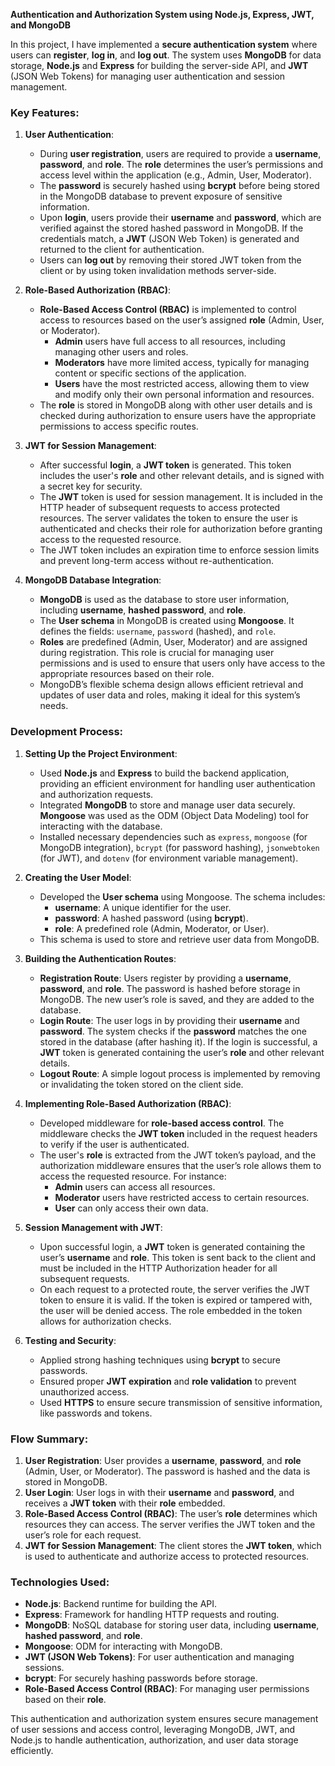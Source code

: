 **Authentication and Authorization System using Node.js, Express, JWT, and MongoDB**

In this project, I have implemented a **secure authentication system** where users can **register**, **log in**, and **log out**. The system uses **MongoDB** for data storage, **Node.js** and **Express** for building the server-side API, and **JWT** (JSON Web Tokens) for managing user authentication and session management.

### Key Features:
1. **User Authentication**:
   - During **user registration**, users are required to provide a **username**, **password**, and **role**. The **role** determines the user’s permissions and access level within the application (e.g., Admin, User, Moderator).
   - The **password** is securely hashed using **bcrypt** before being stored in the MongoDB database to prevent exposure of sensitive information.
   - Upon **login**, users provide their **username** and **password**, which are verified against the stored hashed password in MongoDB. If the credentials match, a **JWT** (JSON Web Token) is generated and returned to the client for authentication.
   - Users can **log out** by removing their stored JWT token from the client or by using token invalidation methods server-side.

2. **Role-Based Authorization (RBAC)**:
   - **Role-Based Access Control (RBAC)** is implemented to control access to resources based on the user’s assigned **role** (Admin, User, or Moderator). 
     - **Admin** users have full access to all resources, including managing other users and roles.
     - **Moderators** have more limited access, typically for managing content or specific sections of the application.
     - **Users** have the most restricted access, allowing them to view and modify only their own personal information and resources.
   - The **role** is stored in MongoDB along with other user details and is checked during authorization to ensure users have the appropriate permissions to access specific routes.

3. **JWT for Session Management**:
   - After successful **login**, a **JWT token** is generated. This token includes the user's **role** and other relevant details, and is signed with a secret key for security.
   - The **JWT** token is used for session management. It is included in the HTTP header of subsequent requests to access protected resources. The server validates the token to ensure the user is authenticated and checks their role for authorization before granting access to the requested resource.
   - The JWT token includes an expiration time to enforce session limits and prevent long-term access without re-authentication.

4. **MongoDB Database Integration**:
   - **MongoDB** is used as the database to store user information, including **username**, **hashed password**, and **role**.
   - The **User schema** in MongoDB is created using **Mongoose**. It defines the fields: `username`, `password` (hashed), and `role`. 
   - **Roles** are predefined (Admin, User, Moderator) and are assigned during registration. This role is crucial for managing user permissions and is used to ensure that users only have access to the appropriate resources based on their role.
   - MongoDB’s flexible schema design allows efficient retrieval and updates of user data and roles, making it ideal for this system’s needs.

### Development Process:

1. **Setting Up the Project Environment**:
   - Used **Node.js** and **Express** to build the backend application, providing an efficient environment for handling user authentication and authorization requests.
   - Integrated **MongoDB** to store and manage user data securely. **Mongoose** was used as the ODM (Object Data Modeling) tool for interacting with the database.
   - Installed necessary dependencies such as `express`, `mongoose` (for MongoDB integration), `bcrypt` (for password hashing), `jsonwebtoken` (for JWT), and `dotenv` (for environment variable management).

2. **Creating the User Model**:
   - Developed the **User schema** using Mongoose. The schema includes:
     - **username**: A unique identifier for the user.
     - **password**: A hashed password (using **bcrypt**).
     - **role**: A predefined role (Admin, Moderator, or User).
   - This schema is used to store and retrieve user data from MongoDB.

3. **Building the Authentication Routes**:
   - **Registration Route**: Users register by providing a **username**, **password**, and **role**. The password is hashed before storage in MongoDB. The new user’s role is saved, and they are added to the database.
   - **Login Route**: The user logs in by providing their **username** and **password**. The system checks if the **password** matches the one stored in the database (after hashing it). If the login is successful, a **JWT** token is generated containing the user’s **role** and other relevant details.
   - **Logout Route**: A simple logout process is implemented by removing or invalidating the token stored on the client side.

4. **Implementing Role-Based Authorization (RBAC)**:
   - Developed middleware for **role-based access control**. The middleware checks the **JWT token** included in the request headers to verify if the user is authenticated.
   - The user's **role** is extracted from the JWT token’s payload, and the authorization middleware ensures that the user’s role allows them to access the requested resource. For instance:
     - **Admin** users can access all resources.
     - **Moderator** users have restricted access to certain resources.
     - **User** can only access their own data.

5. **Session Management with JWT**:
   - Upon successful login, a **JWT** token is generated containing the user’s **username** and **role**. This token is sent back to the client and must be included in the HTTP Authorization header for all subsequent requests.
   - On each request to a protected route, the server verifies the JWT token to ensure it is valid. If the token is expired or tampered with, the user will be denied access. The role embedded in the token allows for authorization checks.

6. **Testing and Security**:
   - Applied strong hashing techniques using **bcrypt** to secure passwords.
   - Ensured proper **JWT expiration** and **role validation** to prevent unauthorized access.
   - Used **HTTPS** to ensure secure transmission of sensitive information, like passwords and tokens.

### Flow Summary:
1. **User Registration**: User provides a **username**, **password**, and **role** (Admin, User, or Moderator). The password is hashed and the data is stored in MongoDB.
2. **User Login**: User logs in with their **username** and **password**, and receives a **JWT token** with their **role** embedded.
3. **Role-Based Access Control (RBAC)**: The user’s **role** determines which resources they can access. The server verifies the JWT token and the user’s role for each request.
4. **JWT for Session Management**: The client stores the **JWT token**, which is used to authenticate and authorize access to protected resources.

### Technologies Used:
- **Node.js**: Backend runtime for building the API.
- **Express**: Framework for handling HTTP requests and routing.
- **MongoDB**: NoSQL database for storing user data, including **username**, **hashed password**, and **role**.
- **Mongoose**: ODM for interacting with MongoDB.
- **JWT (JSON Web Tokens)**: For user authentication and managing sessions.
- **bcrypt**: For securely hashing passwords before storage.
- **Role-Based Access Control (RBAC)**: For managing user permissions based on their **role**.

This authentication and authorization system ensures secure management of user sessions and access control, leveraging MongoDB, JWT, and Node.js to handle authentication, authorization, and user data storage efficiently.
